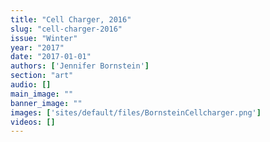 ```yaml
---
title: "Cell Charger, 2016"
slug: "cell-charger-2016"
issue: "Winter"
year: "2017"
date: "2017-01-01"
authors: ['Jennifer Bornstein']
section: "art"
audio: []
main_image: ""
banner_image: ""
images: ['sites/default/files/BornsteinCellcharger.png']
videos: []
---
```

